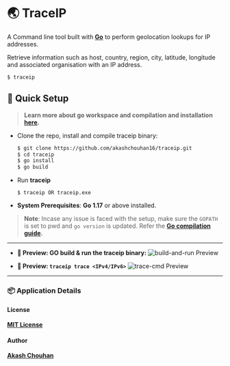 # 🌏 TraceIP

A Command line tool built with **[Go](https://go.dev/ "Go Lang")** to perform geolocation lookups for IP addresses. 

Retrieve information such as host, country, region, city, latitude, longitude and associated organisation with an IP address.

```bash
$ traceip
```

## 📝 Quick Setup

> **Learn more about go workspace and compilation and installation [here](https://go.dev/doc/tutorial/compile-install "Visit go.dev docs").**

- Clone the repo, install and compile traceip binary:
  ```bash
  $ git clone https://github.com/akashchouhan16/traceip.git
  $ cd traceip
  $ go install
  $ go build
  ```
- Run **traceip** 
  ```
  $ traceip OR traceip.exe
  ```
* **System Prerequisites**: **Go 1.17** or above installed.
  
> **Note**: Incase any issue is faced with the setup, make sure the `GOPATH` is set to pwd and `go version` is updated. Refer the **[Go compilation guide](https://go.dev/doc/tutorial/compile-install "Visit go.dev docs").**

---

* **🔮 Preview: GO build & run the traceip binary:**
  ![build-and-run Preview](https://github.com/akashchouhan16/traceip/assets/56465610/b17cf224-f949-44b2-9487-e7cb6e830c7c)

* **🔮 Preview: `traceip trace <IPv4/IPv6>`**
  ![trace-cmd Preview](https://github.com/akashchouhan16/traceip/assets/56465610/6fc1bb7c-ac97-4596-8a39-8e8453748265)
---

### 📦 Application Details
#### License
**[MIT License](https://github.com/akashchouhan16/traceip/blob/master/LICENSE "View License")**

#### Author
**[Akash Chouhan](https://github.com/akashchouhan16/ "akashchouhan16")**

